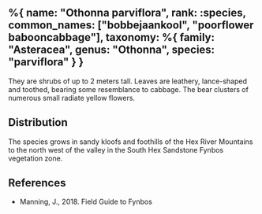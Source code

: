 %{
    name: "Othonna parviflora",
    rank: :species,
    common_names: ["bobbejaankool", "poorflower babooncabbage"],
    taxonomy: %{
        family: "Asteracea",
        genus: "Othonna",
        species: "parviflora"
    }
}
---

They are shrubs of up to 2 meters tall. Leaves are leathery, lance-shaped and toothed, bearing some resemblance to cabbage. The bear clusters of numerous small radiate yellow flowers.

<!-- read more -->

## Distribution

The species grows in sandy kloofs and foothills of the Hex River Mountains to the north west of the valley in the South Hex Sandstone Fynbos vegetation zone.

## References

* Manning, J., 2018. Field Guide to Fynbos